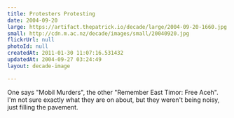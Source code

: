 ```yaml
---
title: Protesters Protesting
date: 2004-09-20
large: https://artifact.thepatrick.io/decade/large/2004-09-20-1660.jpg
small: http://cdn.m.ac.nz/decade/images/small/20040920.jpg
flickrUrl: null
photoId: null
createdAt: 2011-01-30 11:07:16.531432
updatedAt: 2004-09-27 03:24:49
layout: decade-image

---
```

One says "Mobil Murders", the other "Remember East Timor: Free Aceh". I'm not sure exactly what they are on about, but they weren't being noisy, just filling the pavement.
